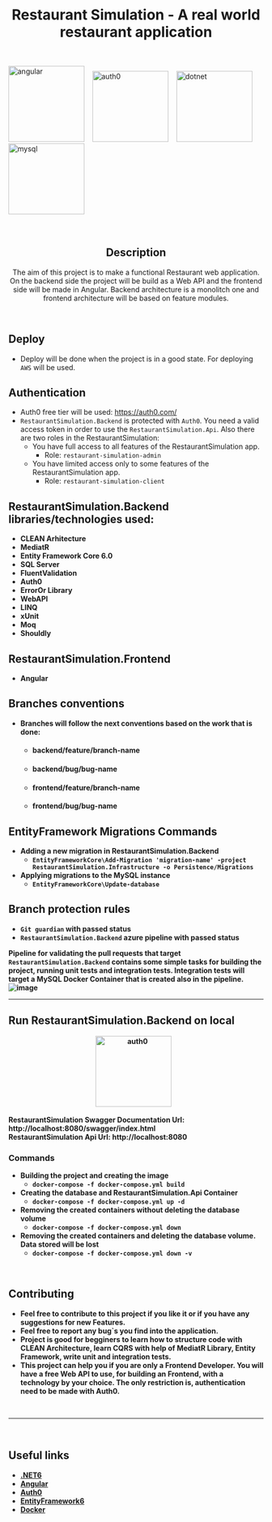 <h1 align="center">Restaurant Simulation - A real world restaurant application</h1>

<br>

<img src="https://user-images.githubusercontent.com/89996135/192704213-81735e23-98ed-4373-a7d7-89dce6c9b575.png" alt="angular" width="150" height="150"/> &nbsp;&nbsp;
<img src="https://uploads-ssl.webflow.com/61566192da988c377f1ac06c/616dfac0a533fe024d89e327_60dbd7237742ba750d49cf35_icon-auth0-marketplace.svg" alt="auth0"  width="150" height="140"/> &nbsp;&nbsp;
<img src="https://neosmart.net/blog/wp-content/uploads/2019/06/dot-NET-Core.png" alt="dotnet" width="150" height="140"/> &nbsp;&nbsp;&nbsp;
<img src="https://imagedelivery.net/5MYSbk45M80qAwecrlKzdQ/6f6d6101-68b4-4c53-d405-71f5de512f00/preview" alt="mysql" width="150" height="140"/> &nbsp;&nbsp;

<br>

<div align="center">

## Description
The aim of this project is to make a functional Restaurant web application.
On the backend side the project will be build as a Web API and the frontend side will be made in Angular.
Backend architecture is a monolitch one and frontend architecture will be based on feature modules.

</div>

<br>

## Deploy
- Deploy will be done when the project is in a good state. For deploying `AWS` will be used.

## Authentication
- Auth0 free tier will be used: https://auth0.com/ <br>
- `RestaurantSimulation.Backend` is protected with `Auth0`. You need a valid access token in order to use the `RestaurantSimulation.Api`. Also there are two roles in the RestaurantSimulation:<br>
  - You have full access to all features of the RestaurantSimulation app.
    - Role: `restaurant-simulation-admin`
  - You have limited access only to some features of the RestaurantSimulation app.
    - Role: `restaurant-simulation-client`

## RestaurantSimulation.Backend libraries/technologies used:

- <b>CLEAN Arhitecture</br>
- <b>MediatR</br>
- <b>Entity Framework Core 6.0</br>
- <b>SQL Server</br>
- <b>FluentValidation</br>
- <b>Auth0</br>
- <b>ErrorOr Library</br>
- <b>WebAPI</br>
- <b>LINQ</br>
- <b>xUnit</br>
- <b>Moq</br>
- <b>Shouldly</br>

## RestaurantSimulation.Frontend

- <b>Angular</br>

## Branches conventions
- Branches will follow the next conventions based on the work that is done:
  - <h4>backend/feature/branch-name</h4>
  - <h4>backend/bug/bug-name</h4>
  - <h4>frontend/feature/branch-name</h4>
  - <h4>frontend/bug/bug-name</h4>

## EntityFramework Migrations Commands

- Adding a new migration in RestaurantSimulation.Backend
  - `EntityFrameworkCore\Add-Migration 'migration-name' -project RestaurantSimulation.Infrastructure -o Persistence/Migrations`
- Applying migrations to the MySQL instance
  - `EntityFrameworkCore\Update-database`

## Branch protection rules

- `Git guardian` with passed status
- `RestaurantSimulation.Backend` azure pipeline with passed status

Pipeline for validating the pull requests that target `RestaurantSimulation.Backend` contains some simple tasks for building the project, running unit tests and integration tests.
Integration tests will target a MySQL Docker Container that is created also in the pipeline.
<br>
![image](https://github.com/robid98/RestaurantSimulation/assets/89996135/29b2bdf9-15e5-4fde-b381-8a902b28b8cf)

<hr>

## Run RestaurantSimulation.Backend on local
<p align="center">
  <img src="https://user-images.githubusercontent.com/89996135/193544075-9f17332b-bf94-466a-836d-ecf308cd4103.png" alt="auth0" width="150" height="140"/> &nbsp;&nbsp;
</p>

RestaurantSimulation Swagger Documentation Url: http://localhost:8080/swagger/index.html <br>
RestaurantSimulation Api Url: http://localhost:8080 <br>

<h3>Commands</h3>

- Building the project and creating the image
  - `docker-compose -f docker-compose.yml build`
- Creating the database and RestaurantSimulation.Api Container
  - `docker-compose -f docker-compose.yml up -d`
- Removing the created containers without deleting the database volume
  - `docker-compose -f docker-compose.yml down`
- Removing the created containers and deleting the database volume. Data stored will be lost
  - `docker-compose -f docker-compose.yml down -v`

<br>

## Contributing

- Feel free to contribute to this project if you like it or if you have any suggestions for new Features.
- Feel free to report any bug`s you find into the application.
- Project is good for begginers to learn how to structure code with CLEAN Architecture, learn CQRS with help of MediatR Library, Entity Framework, write unit and integration tests.
- This project can help you if you are only a Frontend Developer. You will have a free Web API to use, for building an Frontend, with a technology by your choice. The only restriction is, authentication need to be made with <b>Auth0</b>.

<br>

<hr> 

<br>

## Useful links

- [.NET6](https://dotnet.microsoft.com/en-us/download/dotnet/6.0)
- [Angular](https://angular.io/)
- [Auth0](https://auth0.com/)
- [EntityFramework6](https://learn.microsoft.com/en-us/ef/ef6/)
- [Docker](https://www.docker.com/)
